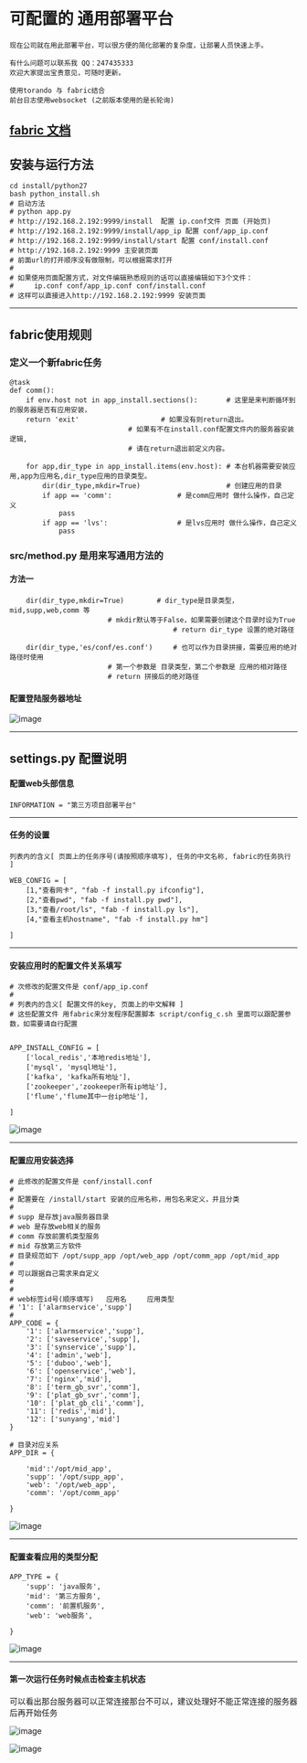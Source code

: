 # 可配置的 通用部署平台

```
现在公司就在用此部署平台，可以很方便的简化部署的复杂度，让部署人员快速上手。

有什么问题可以联系我 QQ：247435333
欢迎大家提出宝贵意见，可随时更新。

使用torando 与 fabric结合
前台日志使用websocket (之前版本使用的是长轮询)

```
[fabric 文档](http://fabric-chs.readthedocs.io/zh_CN/chs/tutorial.html "fabric 文档") 
---

## 安装与运行方法
	cd install/python27
	bash python_install.sh
	# 启动方法
	# python app.py
	# http://192.168.2.192:9999/install  配置 ip.conf文件 页面 (开始页)
	# http://192.168.2.192:9999/install/app_ip 配置 conf/app_ip.conf
	# http://192.168.2.192:9999/install/start 配置 conf/install.conf
	# http://192.168.2.192:9999 主安装页面
	# 前面url的打开顺序没有做限制，可以根据需求打开
	#
	# 如果使用页面配置方式，对文件编辑熟悉规则的话可以直接编辑如下3个文件：
	#     ip.conf conf/app_ip.conf conf/install.conf
	# 这样可以直接进入http://192.168.2.192:9999 安装页面


---
## fabric使用规则

### 定义一个新fabric任务
```
@task
def comm():
    if env.host not in app_install.sections():       # 这里是来判断循环到的服务器是否有应用安装，
	return 'exit'				     # 如果没有则return退出。
						     # 如果有不在install.conf配置文件内的服务器安装逻辑,
						     # 请在return退出前定义内容。

    for app,dir_type in app_install.items(env.host): # 本台机器需要安装应用,app为应用名,dir_type应用的目录类型。
        dir(dir_type,mkdir=True)                     # 创建应用的目录
        if app == 'comm':			     # 是comm应用时 做什么操作，自己定义				
            pass
        if app == 'lvs':			     # 是lvs应用时 做什么操作，自己定义
            pass
```

### src/method.py 是用来写通用方法的

#### 方法一
		dir(dir_type,mkdir=True)	    # dir_type是目录类型，mid,supp,web,comm 等
						    # mkdir默认等于False，如果需要创建这个目录时设为True
		                                    # return dir_type 设置的绝对路径

		dir(dir_type,'es/conf/es.conf')     # 也可以作为目录拼接，需要应用的绝对路径时使用
						    # 第一个参数是 目录类型，第二个参数是 应用的相对路径
						    # return 拼接后的绝对路径

#### 配置登陆服务器地址

![image](https://github.com/s57445560/img-all/raw/master/web_install/web_install01.png)

---

## settings.py 配置说明

#### 配置web头部信息

```
INFORMATION = "第三方项目部署平台"
```
---

#### 任务的设置

```
列表内的含义[ 页面上的任务序号(请按照顺序填写), 任务的中文名称, fabric的任务执行 ]

WEB_CONFIG = [
    [1,"查看网卡", "fab -f install.py ifconfig"],
    [2,"查看pwd", "fab -f install.py pwd"],
    [3,"查看/root/ls", "fab -f install.py ls"],
    [4,"查看主机hostname", "fab -f install.py hm"]

]
```
---

#### 安装应用时的配置文件关系填写

```
# 次修改的配置文件是 conf/app_ip.conf
#
# 列表内的含义[ 配置文件的key, 页面上的中文解释 ]
# 这些配置文件 用fabric来分发程序配置脚本 script/config_c.sh 里面可以跟配置参数，如需要请自行配置


APP_INSTALL_CONFIG = [
    ['local_redis','本地redis地址'],
    ['mysql', 'mysql地址'],
    ['kafka', 'kafka所有地址'],
    ['zookeeper','zookeeper所有ip地址'],
    ['flume','flume其中一台ip地址'],

]
```

![image](https://github.com/s57445560/img-all/raw/master/web_install/web_install02.png)

---

#### 配置应用安装选择 

```
# 此修改的配置文件是 conf/install.conf
# 
# 配置要在 /install/start 安装的应用名称，用包名来定义，并且分类
# 
# supp 是存放java服务器目录
# web 是存放web相关的服务
# comm 存放前置机类型服务
# mid 存放第三方软件
# 目录规范如下 /opt/supp_app /opt/web_app /opt/comm_app /opt/mid_app
#
# 可以跟据自己需求来自定义
#
# 
# web标签id号(顺序填写)   应用名     应用类型
# '1': ['alarmservice','supp']
#
APP_CODE = {
    '1': ['alarmservice','supp'],
    '2': ['saveservice','supp'],
    '3': ['synservice','supp'],
    '4': ['admin','web'],
    '5': ['duboo','web'],
    '6': ['openservice','web'],
    '7': ['nginx','mid'],
    '8': ['term_gb_svr','comm'],
    '9': ['plat_gb_svr','comm'],
    '10': ['plat_gb_cli','comm'],
    '11': ['redis','mid'],
    '12': ['sunyang','mid']
}

# 目录对应关系
APP_DIR = {

    'mid':'/opt/mid_app',
    'supp': '/opt/supp_app',
    'web': '/opt/web_app',
    'comm': '/opt/comm_app'

}
```
![image](https://github.com/s57445560/img-all/raw/master/web_install/web_install03.png)

---

#### 配置查看应用的类型分配

```
APP_TYPE = {
    'supp': 'java服务',
    'mid': '第三方服务',
    'comm': '前置机服务',
    'web': 'web服务',

}
```
![image](https://github.com/s57445560/img-all/raw/master/web_install/web_install04.png)

---

#### 第一次运行任务时候点击检查主机状态

可以看出那台服务器可以正常连接那台不可以，建议处理好不能正常连接的服务器后再开始任务<br>

![image](https://github.com/s57445560/img-all/raw/master/web_install/web_install05.png)

![image](https://github.com/s57445560/img-all/raw/master/web_install/web_install07.png)

